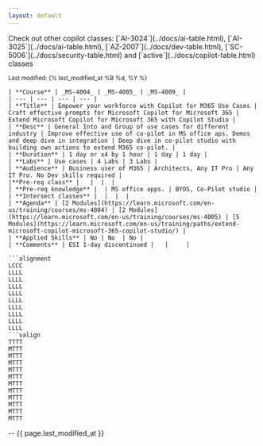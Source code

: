 ```yaml
---
layout: default
---
```


<span class="no-print">
Check out other copilot classes:  [`AI-3024`](../docs/ai-table.html), [`AI-3025`](../docs/ai-table.html), [`AZ-2007`](../docs/dev-table.html), [`SC-5006`](../docs/security-table.html) and [`active`](../docs/copilot-table.html) classes
</span>

<small>Last modified: {% last_modified_at %B %d, %Y %}</small>

```table
| **Course** | _MS-4004_ | _MS-4005_ | _MS-4009_ | 
| --- | --- | --- | --- | 
| **Title** | Empower your workforce with Copilot for M365 Use Cases | Craft effective prompts for Microsoft Copilot for Microsoft 365 | Extend Microsoft Copilot for Microsoft 365 with Copilot Studio |
| **Desc** | General Into and Group of use cases for different industry | Improve effective use of co-pilot in MS office aps. Demos and deep dive in integration | Deep dive in co-pilot studio with building own actions to extend M365 co-pilot. |
| **Duration** | 1 day or x4 by 1 hour | 1 day | 1 day | 
| **Labs** | Use cases | 4 Labs | 3 Labs |
| **Audience** | Business user of M365 | Architects, Any IT Pro | Any IT Pro. No Dev skills required | 
|**Pre-req class** |   |  |  |
| **Pre-req knowledge** |  | MS office apps. | BYOS, Co-Pilot studio |
| **Intersect classes** |  |  |  |
| **Agenda** | [2 Modules](https://learn.microsoft.com/en-us/training/courses/ms-4004) | [2 Modules](https://learn.microsoft.com/en-us/training/courses/ms-4005) | [5 Modules](https://learn.microsoft.com/en-us/training/paths/extend-microsoft-copilot-microsoft-365-copilot-studio/) |
| **Applied Skills** | No | No  | No | 
| **Comments** | ESI 1-day discontinued |   |     |    

```alignment
LCCC
LLLL
LLLL
LLLL
LLLL
LLLL
LLLL
LLLL
LLLL
LLLL
```valign
TTTT
MTTT
MTTT
MTTT
MTTT
MTTT
MTTT
MTTT
MTTT
MTTT
MTTT
MTTT
```


--
 {{ page.last_modified_at }}
